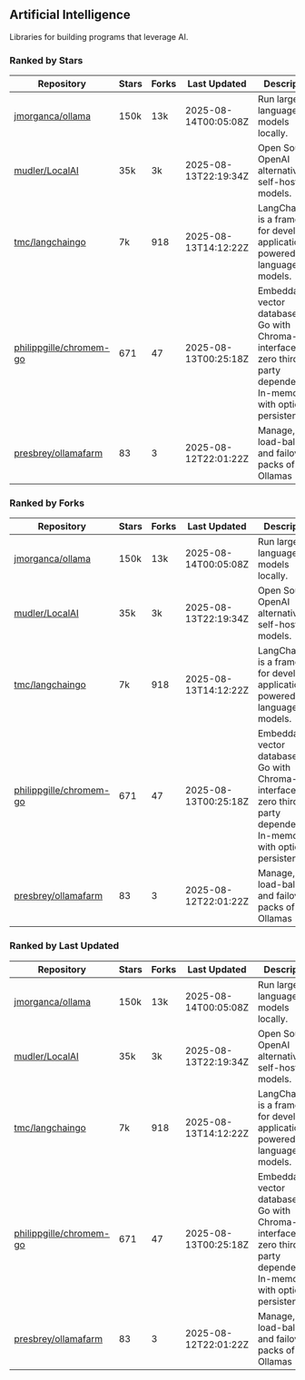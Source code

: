 ## Artificial Intelligence

Libraries for building programs that leverage AI.

### Ranked by Stars

| Repository | Stars | Forks | Last Updated | Description | 
|------------|-------|-------|--------------|-------------|
| [jmorganca/ollama](https://github.com/jmorganca/ollama) | 150k | 13k | 2025-08-14T00:05:08Z |  Run large language models locally. |
| [mudler/LocalAI](https://github.com/mudler/LocalAI) | 35k | 3k | 2025-08-13T22:19:34Z |  Open Source OpenAI alternative, self-host AI models. |
| [tmc/langchaingo](https://github.com/tmc/langchaingo) | 7k | 918 | 2025-08-13T14:12:22Z |  LangChainGo is a framework for developing applications powered by language models. |
| [philippgille/chromem-go](https://github.com/philippgille/chromem-go) | 671 | 47 | 2025-08-13T00:25:18Z |  Embeddable vector database for Go with Chroma-like interface and zero third-party dependencies. In-memory with optional persistence. |
| [presbrey/ollamafarm](https://github.com/presbrey/ollamafarm) | 83 | 3 | 2025-08-12T22:01:22Z |  Manage, load-balance, and failover packs of Ollamas |

### Ranked by Forks

| Repository | Stars | Forks | Last Updated | Description | 
|------------|-------|-------|--------------|-------------|
| [jmorganca/ollama](https://github.com/jmorganca/ollama) | 150k | 13k | 2025-08-14T00:05:08Z |  Run large language models locally. |
| [mudler/LocalAI](https://github.com/mudler/LocalAI) | 35k | 3k | 2025-08-13T22:19:34Z |  Open Source OpenAI alternative, self-host AI models. |
| [tmc/langchaingo](https://github.com/tmc/langchaingo) | 7k | 918 | 2025-08-13T14:12:22Z |  LangChainGo is a framework for developing applications powered by language models. |
| [philippgille/chromem-go](https://github.com/philippgille/chromem-go) | 671 | 47 | 2025-08-13T00:25:18Z |  Embeddable vector database for Go with Chroma-like interface and zero third-party dependencies. In-memory with optional persistence. |
| [presbrey/ollamafarm](https://github.com/presbrey/ollamafarm) | 83 | 3 | 2025-08-12T22:01:22Z |  Manage, load-balance, and failover packs of Ollamas |

### Ranked by Last Updated

| Repository | Stars | Forks | Last Updated | Description | 
|------------|-------|-------|--------------|-------------|
| [jmorganca/ollama](https://github.com/jmorganca/ollama) | 150k | 13k | 2025-08-14T00:05:08Z |  Run large language models locally. |
| [mudler/LocalAI](https://github.com/mudler/LocalAI) | 35k | 3k | 2025-08-13T22:19:34Z |  Open Source OpenAI alternative, self-host AI models. |
| [tmc/langchaingo](https://github.com/tmc/langchaingo) | 7k | 918 | 2025-08-13T14:12:22Z |  LangChainGo is a framework for developing applications powered by language models. |
| [philippgille/chromem-go](https://github.com/philippgille/chromem-go) | 671 | 47 | 2025-08-13T00:25:18Z |  Embeddable vector database for Go with Chroma-like interface and zero third-party dependencies. In-memory with optional persistence. |
| [presbrey/ollamafarm](https://github.com/presbrey/ollamafarm) | 83 | 3 | 2025-08-12T22:01:22Z |  Manage, load-balance, and failover packs of Ollamas |

